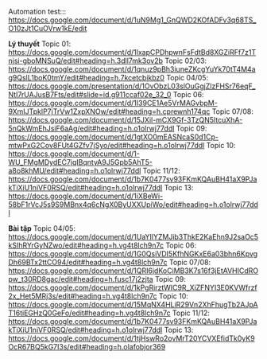 Automation test:::   https://docs.google.com/document/d/1uN9Mg1_GnQWD2KOfADFv3q68TS_O10zJt1CuOVrw1kE/edit


**********Lý thuyết**********
Topic 01: https://docs.google.com/document/d/1lxapCPDhpwnFsFdtBd8XGZiRFf7z1Tnjsi-gboMNSuQ/edit#heading=h.3dll7mk3ov2b
Topic 02/03: https://docs.google.com/document/d/1qnuz9pBh3iuneZKcgYuYk70tT4M4ag9QslL1boK0tmY/edit#heading=h.7kcetcbikbz0
Topic 04/05: https://docs.google.com/presentation/d/1OvObzL03slOuGgjZlzFHSr76eqF_NtI7rUAJusB7Fts/edit#slide=id.g911ccaf02e_32_0
Topic 06: https://docs.google.com/document/d/1I39CE1Ae5VrMAGvbpM-9XmIJTpklP7jTrVw1ZxpXNOw/edit#heading=h.cprewnh174qc
Topic 07/08: https://docs.google.com/document/d/15JXil-mCX9Gf-3TzQN5ltcuXhA-5nQkWmEhJsiF6aAg/edit#heading=h.o1olrwj77ddl
Topic 09: https://docs.google.com/document/d/1gtXO0mEASNcaS0d1Cp-mtwPxG2Cov8FUt4GZfv7jSyo/edit#heading=h.o1olrwj77ddl
Topic 10: https://docs.google.com/document/d/1-WU_FMgMDydEC7jqIBqntyA9J5Gpb5AhT5-a8o8khMU/edit#heading=h.o1olrwj77ddl
Topic 11/12: https://docs.google.com/document/d/1b7K0477sv93FKmKQAuBH41aX9PJakTiXiU1niVF0RSQ/edit#heading=h.o1olrwj77ddl
Topic 13: https://docs.google.com/document/d/1iXBeWi-58bF1rVcJ5s9S9MBnx4q6cNgX0ByUXXUpiWo/edit#heading=h.o1olrwj77ddl

**********Bài tập**********
Topic 04/05: https://docs.google.com/document/d/1UaYIlYZMJib3ThkE2KaEhn9J2saOc5kSIhRYrGyNZwo/edit#heading=h.vg4t8lch9n7c
Topic 06: https://docs.google.com/document/d/1G0QsiVDI5KfhNGKxE6a03bhn6KpvgDh69BTx2ttCO94/edit#heading=h.vg4t8lch9n7c
Topic 07/08: https://docs.google.com/document/d/1QRI6jdKoCiMB3K7s16f3jEtAVHICdROpw_t30RD8gac/edit#heading=h.fusc17j2zjta
Topic 09: https://docs.google.com/document/d/1kPgRirztWIC9R_XiZFNYI3E0KVWfrzf2x_Het5MRj3s/edit#heading=h.vg4t8lch9n7c
Topic 10: https://docs.google.com/document/d/15MqNX4HLiR29Vn2XhFhugTb2AJpAT16tiEGHzQ0GeFo/edit#heading=h.vg4t8lch9n7c
Topic 11/12: https://docs.google.com/document/d/1b7K0477sv93FKmKQAuBH41aX9PJakTiXiU1niVF0RSQ/edit#heading=h.o1olrwj77ddl
Topic 13: https://docs.google.com/document/d/1tjHswRo2ovMrT20YCVXEfidTk0yK9OcR67BQ5kG7I3s/edit#heading=h.olafobjor369
